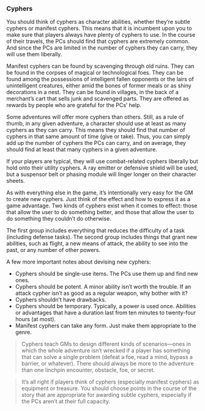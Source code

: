 ### Cyphers

<!-- P, ID: 140200 -->

You should think of cyphers as character abilities, whether they’re subtle cyphers or manifest cyphers. This means that it is incumbent upon you to make sure that players always have plenty of cyphers to use. In the course of their travels, the PCs should find that cyphers are extremely common. And since the PCs are limited in the number of cyphers they can carry, they will use them liberally.

<!-- P, ID: 140201 -->

Manifest cyphers can be found by scavenging through old ruins. They can be found in the corpses of magical or technological foes. They can be found among the possessions of intelligent fallen opponents or the lairs of unintelligent creatures, either amid the bones of former meals or as shiny decorations in a nest. They can be found in villages, in the back of a merchant’s cart that sells junk and scavenged parts. They are offered as rewards by people who are grateful for the PCs’ help.

<!-- P, ID: 140202 -->

Some adventures will offer more cyphers than others. Still, as a rule of thumb, in any given adventure, a character should use at least as many cyphers as they can carry. This means they should find that number of cyphers in that same amount of time (give or take). Thus, you can simply add up the number of cyphers the PCs can carry, and on average, they should find at least that many cyphers in a given adventure.

<!-- P, ID: 140203 -->

If your players are typical, they will use combat-related cyphers liberally but hold onto their utility cyphers. A ray emitter or defensive shield will be used, but a suspensor belt or phasing module will linger longer on their character sheets.

<!-- P, ID: 140204 -->

As with everything else in the game, it’s intentionally very easy for the GM to create new cyphers. Just think of the effect and how to express it as a game advantage. Two kinds of cyphers exist when it comes to effect: those that allow the user to do something better, and those that allow the user to do something they couldn’t do otherwise.

<!-- P, ID: 140205 -->

The first group includes everything that reduces the difficulty of a task (including defense tasks). The second group includes things that grant new abilities, such as flight, a new means of attack, the ability to see into the past, or any number of other powers.

<!-- P, ID: 140206 -->

A few more important notes about devising new cyphers:

<!-- L, ID: 140207 -->

- Cyphers should be single-use items. The PCs use them up and find new ones.
- Cyphers should be potent. A minor ability isn’t worth the trouble. If an attack cypher isn’t as good as a regular weapon, why bother with it?
- Cyphers shouldn’t have drawbacks.
- Cyphers should be temporary. Typically, a power is used once. Abilities or advantages that have a duration last from ten minutes to twenty-four hours (at most).
- Manifest cyphers can take any form. Just make them appropriate to the genre.

<!-- /L -->

<!-- H, ID: 140218 -->

> Cyphers teach GMs to design different kinds of scenarios—ones in which the whole adventure isn’t wrecked if a player has something that can solve a single problem (defeat a foe, read a mind, bypass a barrier, or whatever). There should always be more to the adventure than one linchpin encounter, obstacle, foe, or secret.

<!-- H, ID: 140220 -->

> It’s all right if players think of cyphers (especially manifest cyphers) as equipment or treasure. You should choose points in the course of the story that are appropriate for awarding subtle cyphers, especially if the PCs aren’t at their full capacity.

